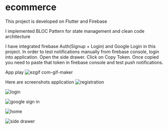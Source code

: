 # ecommerce

This project is developed on Flutter and Firebase

I implemented BLOC Pattern for state management and clean code architecture

I have integrated firebase Auth(Signup + Login) and Google Login in this project. In order to test notifications manually from firebase console, login into application. Open the side drawer. Click on Copy Token. Once copied you need to paste that token in firebase console and test push notifications.

App play
![ezgif com-gif-maker](https://user-images.githubusercontent.com/44860615/193408317-8accee97-343e-417d-a8fe-e11e4afe73ff.gif)

Here are screenshots application 
![registration](https://user-images.githubusercontent.com/44860615/193408227-50833bb9-77c9-4e31-bafe-d32cbc836c57.jpeg)


![login](https://user-images.githubusercontent.com/44860615/193408228-ee2605ae-884e-4d66-a34b-e757585af1e8.jpeg)


![google sign in](https://user-images.githubusercontent.com/44860615/193408229-05df6e3d-d0f2-4ffc-a071-7a74bdcd724c.jpeg)


![home](https://user-images.githubusercontent.com/44860615/193408231-6721b5ae-638f-4a42-9d84-52e4d2a4fb6c.jpeg)


![side drawer](https://user-images.githubusercontent.com/44860615/193408241-917b3433-2436-467b-b59f-609a78683021.jpeg)

